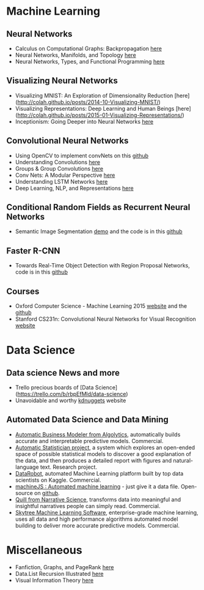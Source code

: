 # Machine Learning
## Neural Networks
- Calculus on Computational Graphs: Backpropagation [here](http://colah.github.io/posts/2015-08-Backprop/)
- Neural Networks, Manifolds, and Topology [here](http://colah.github.io/posts/2014-03-NN-Manifolds-Topology/)
- Neural Networks, Types, and Functional Programming [here](http://colah.github.io/posts/2015-09-NN-Types-FP/)

## Visualizing Neural Networks
- Visualizing MNIST: An Exploration of Dimensionality Reduction [here] (http://colah.github.io/posts/2014-10-Visualizing-MNIST/)
- Visualizing Representations: Deep Learning and Human Beings [here] (http://colah.github.io/posts/2015-01-Visualizing-Representations/)
- Inceptionism: Going Deeper into Neural Networks [here](http://googleresearch.blogspot.fr/2015/06/inceptionism-going-deeper-into-neural.html)

## Convolutional Neural Networks
- Using OpenCV to implement convNets on this [github](https://github.com/xingdi-eric-yuan)
- Understanding Convolutions [here](http://colah.github.io/posts/2014-07-Understanding-Convolutions)
- Groups & Group Convolutions [here](http://colah.github.io/posts/2014-12-Groups-Convolution/)
- Conv Nets: A Modular Perspective [here](http://colah.github.io/posts/2014-07-Conv-Nets-Modular/)
- Understanding LSTM Networks [here](http://colah.github.io/posts/2015-08-Understanding-LSTMs/)
- Deep Learning, NLP, and Representations [here](http://colah.github.io/posts/2014-07-NLP-RNNs-Representations/)


## Conditional Random Fields as Recurrent Neural Networks
- Semantic Image Segmentation [demo](http://www.robots.ox.ac.uk/~szheng/crfasrnndemo) and the code is in this [github](https://github.com/torrvision/crfasrnn)

## Faster R-CNN
- Towards Real-Time Object Detection with Region Proposal Networks, code is in this [github](https://github.com/rbgirshick/py-faster-rcnn)

## Courses
- Oxford Computer Science - Machine Learning 2015 [website](https://www.cs.ox.ac.uk/people/nando.defreitas/machinelearning/) and the [github](https://github.com/oxford-cs-ml-2015)
- Stanford CS231n: Convolutional Neural Networks for Visual Recognition [website](http://cs231n.github.io/)

# Data Science

## Data science News and more
  - Trello precious boards of [Data Science] (https://trello.com/b/rbpEfMld/data-science)
  - Unavoidable and worthy [kdnuggets](http://www.kdnuggets.com) website 

## Automated Data Science and Data Mining

  - [Automatic Business Modeler from Algolytics](http://algolytics.com/products/automatic-business-modeler/), automatically builds accurate and interpretable predictive models.  Commercial.
  - [Automatic Statistician project](http://www.automaticstatistician.com/index/), a system which explores an open-ended space of possible statistical models to discover a good explanation of the data, and then produces a detailed report with figures and natural-language text. Research project.
  - [DataRobot](https://www.datarobot.com/), automated Machine Learning platform built by top data scientists on Kaggle. Commercial.
  - [machineJS : Automated machine learning](http://blog.numer.ai/2016/02/25/machineJS) - just give it a data file. Open-source on [github](https://github.com/climbsrocks/machineJS).
  - [Quill from Narrative Science](https://www.narrativescience.com/quill), transforms data into meaningful and insightful narratives people can simply read. Commercial.
  - [Skytree Machine Learning Software](http://www.skytree.net/), enterprise-grade machine learning, uses all data and high performance algorithms automated model building to deliver more accurate predictive models. Commercial. 

# Miscellaneous
- Fanfiction, Graphs, and PageRank [here](http://colah.github.io/posts/2014-07-FFN-Graphs-Vis/)
- Data.List Recursion Illustrated [here](http://colah.github.io/posts/2015-02-DataList-Illustrated/)
- Visual Information Theory [here](http://colah.github.io/posts/2015-09-Visual-Information/)
